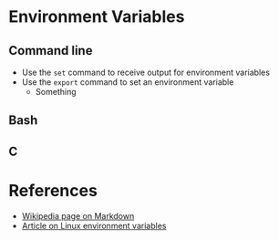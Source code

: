 Environment Variables
=====================

Command line
------------

  * Use the `set` command to receive output for environment variables
  * Use the `export` command to set an environment variable
    * Something

Bash
----

C
-

References
==========

  * [Wikipedia page on Markdown](http://en.wikipedia.org/wiki/Markdown)
  * [Article on Linux environment variables](http://www.cyberciti.biz/faq/set-environment-variable-linux/)

